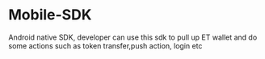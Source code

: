 # Mobile-SDK
Android native SDK, developer can use this sdk to pull up ET wallet and do some actions such as token transfer,push action, login etc 
